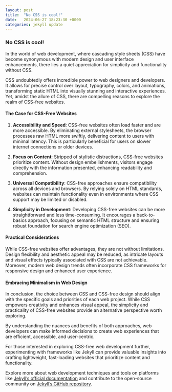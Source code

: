 ```yaml
---
layout: post
title:  "No CSS is cool!"
date:   2024-06-27 18:23:30 +0000
categories: jekyll update
---
```


### No CSS is cool!

In the world of web development, where cascading style sheets (CSS) have become synonymous with modern design and user interface enhancements, there lies a quiet appreciation for simplicity and functionality without CSS.

CSS undoubtedly offers incredible power to web designers and developers. It allows for precise control over layout, typography, colors, and animations, transforming static HTML into visually stunning and interactive experiences. Yet, amidst the allure of CSS, there are compelling reasons to explore the realm of CSS-free websites.

#### The Case for CSS-Free Websites

1. **Accessibility and Speed**: CSS-free websites often load faster and are more accessible. By eliminating external stylesheets, the browser processes raw HTML more swiftly, delivering content to users with minimal latency. This is particularly beneficial for users on slower internet connections or older devices.

2. **Focus on Content**: Stripped of stylistic distractions, CSS-free websites prioritize content. Without design embellishments, visitors engage directly with the information presented, enhancing readability and comprehension.

3. **Universal Compatibility**: CSS-free approaches ensure compatibility across all devices and browsers. By relying solely on HTML standards, websites can maintain functionality even in environments where CSS support may be limited or disabled.

4. **Simplicity in Development**: Developing CSS-free websites can be more straightforward and less time-consuming. It encourages a back-to-basics approach, focusing on semantic HTML structure and ensuring robust foundation for search engine optimization (SEO).

#### Practical Considerations

While CSS-free websites offer advantages, they are not without limitations. Design flexibility and aesthetic appeal may be reduced, as intricate layouts and visual effects typically associated with CSS are not achievable. Moreover, modern web design trends often incorporate CSS frameworks for responsive design and enhanced user experience.

#### Embracing Minimalism in Web Design

In conclusion, the choice between CSS and CSS-free design should align with the specific goals and priorities of each web project. While CSS empowers creativity and enhances visual appeal, the simplicity and practicality of CSS-free websites provide an alternative perspective worth exploring.

By understanding the nuances and benefits of both approaches, web developers can make informed decisions to create web experiences that are efficient, accessible, and user-centric.

For those interested in exploring CSS-free web development further, experimenting with frameworks like Jekyll can provide valuable insights into crafting lightweight, fast-loading websites that prioritize content and functionality.

Explore more about web development techniques and tools on platforms like [Jekyll’s official documentation][jekyll-docs] and contribute to the open-source community on [Jekyll’s GitHub repository][jekyll-gh].

[jekyll-docs]: https://jekyllrb.com/docs/home
[jekyll-gh]:   https://github.com/jekyll/jekyll
